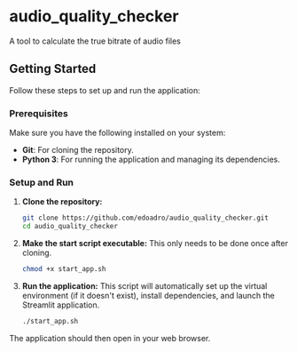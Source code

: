 # audio_quality_checker

A tool to calculate the true bitrate of audio files

## Getting Started

Follow these steps to set up and run the application:

### Prerequisites

Make sure you have the following installed on your system:

*   **Git**: For cloning the repository.
*   **Python 3**: For running the application and managing its dependencies.

### Setup and Run

1.  **Clone the repository:**
    ```bash
    git clone https://github.com/edoadro/audio_quality_checker.git 
    cd audio_quality_checker
    ```

2.  **Make the start script executable:**
    This only needs to be done once after cloning.
    ```bash
    chmod +x start_app.sh
    ```

3.  **Run the application:**
    This script will automatically set up the virtual environment (if it doesn't exist), install dependencies, and launch the Streamlit application.
    ```bash
    ./start_app.sh
    ```

The application should then open in your web browser.
